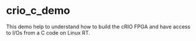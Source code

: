 # crio_c_demo
This demo help to understand how to build the cRIO FPGA and have access to I/Os from a C code on Linux RT.
